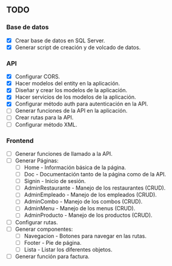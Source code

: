 ## TODO

### Base de datos

- [x] Crear base de datos en SQL Server.
- [x] Generar script de creación y de volcado de datos.

### API

- [X] Configurar CORS.
- [x] Hacer modelos del entity en la aplicación.
- [x] Diseñar y crear los modelos de la aplicación.
- [x] Hacer servicios de los modelos de la aplicación.
- [X] Configurar método auth para autenticación en la API.
- [ ] Generar funciones de la API en la aplicación.
- [ ] Crear rutas para la API.
- [ ] Configurar método XML.

### Frontend

- [ ] Generar funciones de llamado a la API.
- [ ] Generar Páginas:
   - [ ] Home - Información básica de la página.
   - [ ] Doc - Documentación tanto de la página como de la API.
   - [ ] Signin - Inicio de sesión.
   - [ ] AdminRestaurante - Manejo de los restaurantes (CRUD).
   - [ ] AdminEmpleado - Manejo de los empleados (CRUD).
   - [ ] AdminCombo - Manejo de los combos (CRUD).
   - [ ] AdminMenu - Manejo de los menus (CRUD).
   - [ ] AdminProducto - Manejo de los productos (CRUD).
- [ ] Configurar rutas.
- [ ] Generar componentes:
   - [ ] Navegacion - Botones para navegar en las rutas.
   - [ ] Footer - Pie de página.
   - [ ] Lista - Listar los diferentes objetos.
- [ ] Generar función para factura.